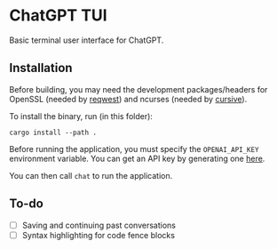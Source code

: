 # ChatGPT TUI

Basic terminal user interface for ChatGPT.

## Installation

Before building, you may need the development packages/headers for OpenSSL (needed by [reqwest](https://github.com/seanmonstar/reqwest#requirements))
and ncurses (needed by [cursive](https://github.com/gyscos/cursive/wiki/Install-ncurses#archlinux)).

To install the binary, run (in this folder):

```
cargo install --path .
```

Before running the application, you must specify the `OPENAI_API_KEY` environment
variable. You can get an API key by generating one [here](https://platform.openai.com/account/api-keys).

You can then call `chat` to run the application.

## To-do

- [ ] Saving and continuing past conversations
- [ ] Syntax highlighting for code fence blocks
